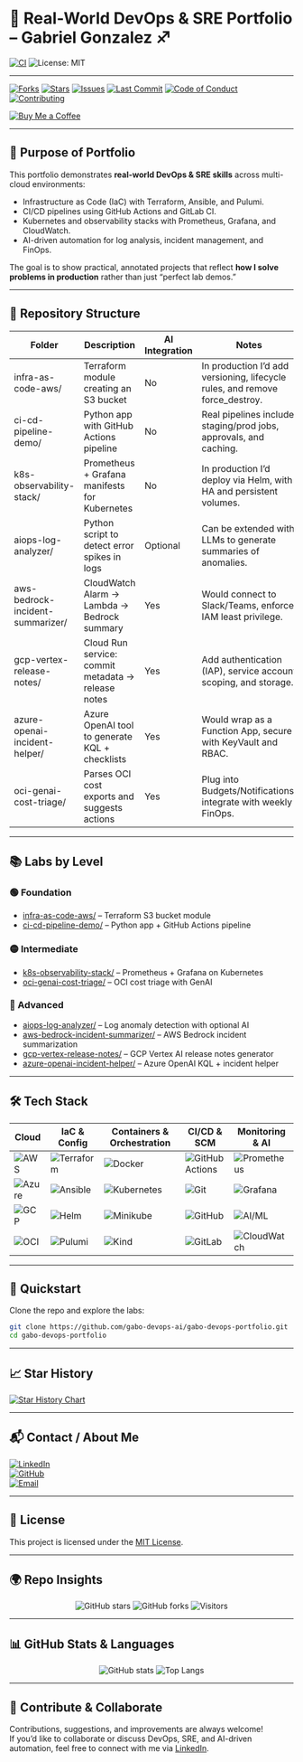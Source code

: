 # 🚀 Real-World DevOps & SRE Portfolio – Gabriel Gonzalez ♐

[![CI](https://github.com/gabo-devops-ai/gabo-devops-portfolio/actions/workflows/ci.yml/badge.svg)](https://github.com/gabo-devops-ai/gabo-devops-portfolio/actions)
![License: MIT](https://img.shields.io/badge/License-MIT-green.svg)

---
[![Forks][forks-shield]][forks-url]
[![Stars][stars-shield]][stars-url]
[![Issues][issues-shield]][issues-url]
[![Last Commit][commit-shield]][commit-url]
[![Code of Conduct][coc-shield]][coc-url]
[![Contributing][contrib-shield]][contrib-url]
<!-- MARKDOWN LINKS & IMAGES -->

[forks-shield]: https://img.shields.io/github/forks/gabo-devops-ai/gabo-devops-portfolio?style=for-the-badge&logo=github&logoColor=white&color=orange
[forks-url]: https://github.com/gabo-devops-ai/gabo-devops-portfolio/network/members

[stars-shield]: https://img.shields.io/github/stars/gabo-devops-ai/gabo-devops-portfolio.svg?style=for-the-badge&logo=github&logoColor=white&color=brightgreen
[stars-url]: https://github.com/gabo-devops-ai/gabo-devops-portfolio/stargazers

[issues-shield]: https://img.shields.io/github/issues/gabo-devops-ai/gabo-devops-portfolio?style=for-the-badge&logo=github&logoColor=white&color=blue
[issues-url]: https://github.com/gabo-devops-ai/gabo-devops-portfolio/issues

[commit-shield]: https://img.shields.io/github/last-commit/gabo-devops-ai/gabo-devops-portfolio?style=for-the-badge&logo=git&logoColor=white&color=ff69b4
[commit-url]: https://github.com/gabo-devops-ai/gabo-devops-portfolio/commits/save

[coc-shield]: https://img.shields.io/badge/Code%20of%20Conduct-Enforced-blueviolet?style=for-the-badge&logo=handshake&logoColor=white
[coc-url]: https://github.com/gabo-devops-ai/gabo-devops-portfolio/blob/master/CODE_OF_CONDUCT.md

[contrib-shield]: https://img.shields.io/badge/Contributions-Welcome-ff69b4?style=for-the-badge&logo=gitbook&logoColor=white
[contrib-url]: https://github.com/gabo-devops-ai/gabo-devops-portfolio/blob/master/CONTRIBUTING.md

[![Buy Me a Coffee](https://img.shields.io/badge/☕-Buy_Me_a_Coffee-yellow)](https://buymeacoffee.com/gabo1985ca)  


---

## 🎯 Purpose of Portfolio

This portfolio demonstrates **real-world DevOps & SRE skills** across multi-cloud environments:  
- Infrastructure as Code (IaC) with Terraform, Ansible, and Pulumi.  
- CI/CD pipelines using GitHub Actions and GitLab CI.  
- Kubernetes and observability stacks with Prometheus, Grafana, and CloudWatch.  
- AI-driven automation for log analysis, incident management, and FinOps.  

The goal is to show practical, annotated projects that reflect **how I solve problems in production** rather than just “perfect lab demos.”

---

## 📂 Repository Structure

| Folder                          | Description                                  | AI Integration | Notes                                                                 |
|---------------------------------|----------------------------------------------|----------------|----------------------------------------------------------------------|
| infra-as-code-aws/              | Terraform module creating an S3 bucket       | No             | In production I’d add versioning, lifecycle rules, and remove force_destroy. |
| ci-cd-pipeline-demo/            | Python app with GitHub Actions pipeline      | No             | Real pipelines include staging/prod jobs, approvals, and caching.    |
| k8s-observability-stack/        | Prometheus + Grafana manifests for Kubernetes| No             | In production I’d deploy via Helm, with HA and persistent volumes.   |
| aiops-log-analyzer/             | Python script to detect error spikes in logs | Optional       | Can be extended with LLMs to generate summaries of anomalies.        |
| aws-bedrock-incident-summarizer/| CloudWatch Alarm → Lambda → Bedrock summary  | Yes            | Would connect to Slack/Teams, enforce IAM least privilege.           |
| gcp-vertex-release-notes/       | Cloud Run service: commit metadata → release notes | Yes        | Add authentication (IAP), service account scoping, and storage.     |
| azure-openai-incident-helper/   | Azure OpenAI tool to generate KQL + checklists| Yes           | Would wrap as a Function App, secure with KeyVault and RBAC.         |
| oci-genai-cost-triage/          | Parses OCI cost exports and suggests actions | Yes            | Plug into Budgets/Notifications, integrate with weekly FinOps.       |

---

## 📚 Labs by Level

### 🟢 Foundation
- [infra-as-code-aws/](infra-as-code-aws/) – Terraform S3 bucket module  
- [ci-cd-pipeline-demo/](ci-cd-pipeline-demo/) – Python app + GitHub Actions pipeline  

### 🟡 Intermediate
- [k8s-observability-stack/](k8s-observability-stack/) – Prometheus + Grafana on Kubernetes  
- [oci-genai-cost-triage/](oci-genai-cost-triage/) – OCI cost triage with GenAI  

### 🔴 Advanced
- [aiops-log-analyzer/](aiops-log-analyzer/) – Log anomaly detection with optional AI  
- [aws-bedrock-incident-summarizer/](aws-bedrock-incident-summarizer/) – AWS Bedrock incident summarization  
- [gcp-vertex-release-notes/](gcp-vertex-release-notes/) – GCP Vertex AI release notes generator  
- [azure-openai-incident-helper/](azure-openai-incident-helper/) – Azure OpenAI KQL + incident helper  

---

## 🛠️ Tech Stack

| Cloud | IaC & Config | Containers & Orchestration | CI/CD & SCM | Monitoring & AI |
|-------|--------------|-----------------------------|--------------|-----------------|
| ![AWS](https://img.shields.io/badge/AWS-232F3E?style=for-the-badge&logo=amazon-aws&logoColor=white) | ![Terraform](https://img.shields.io/badge/Terraform-7B42BC?style=for-the-badge&logo=terraform&logoColor=white) | ![Docker](https://img.shields.io/badge/Docker-2496ED?style=for-the-badge&logo=docker&logoColor=white) | ![GitHub Actions](https://img.shields.io/badge/GitHub_Actions-2088FF?style=for-the-badge&logo=github-actions&logoColor=white) | ![Prometheus](https://img.shields.io/badge/Prometheus-E6522C?style=for-the-badge&logo=prometheus&logoColor=white) |
| ![Azure](https://img.shields.io/badge/Azure-0078D4?style=for-the-badge&logo=microsoft-azure&logoColor=white) | ![Ansible](https://img.shields.io/badge/Ansible-EE0000?style=for-the-badge&logo=ansible&logoColor=white) | ![Kubernetes](https://img.shields.io/badge/Kubernetes-326CE5?style=for-the-badge&logo=kubernetes&logoColor=white) | ![Git](https://img.shields.io/badge/Git-F05032?style=for-the-badge&logo=git&logoColor=white) | ![Grafana](https://img.shields.io/badge/Grafana-F46800?style=for-the-badge&logo=grafana&logoColor=white) |
| ![GCP](https://img.shields.io/badge/GCP-4285F4?style=for-the-badge&logo=google-cloud&logoColor=white) | ![Helm](https://img.shields.io/badge/Helm-0F1689?style=for-the-badge&logo=helm&logoColor=white) | ![Minikube](https://img.shields.io/badge/Minikube-00ADD8?style=for-the-badge&logo=kubernetes&logoColor=white) | ![GitHub](https://img.shields.io/badge/GitHub-181717?style=for-the-badge&logo=github&logoColor=white) | ![AI/ML](https://img.shields.io/badge/AI%2FML-BB4CFC?style=for-the-badge&logo=OpenAI&logoColor=white) |
| ![OCI](https://img.shields.io/badge/Oracle_Cloud-F80000?style=for-the-badge&logo=oracle&logoColor=white) | ![Pulumi](https://img.shields.io/badge/Pulumi-512BD4?style=for-the-badge&logo=pulumi&logoColor=white) | ![Kind](https://img.shields.io/badge/Kind-FFD700?style=for-the-badge&logo=kubernetes&logoColor=black) | ![GitLab](https://img.shields.io/badge/GitLab-FC6D26?style=for-the-badge&logo=gitlab&logoColor=white) | ![CloudWatch](https://img.shields.io/badge/CloudWatch-FF4F8B?style=for-the-badge&logo=amazon-cloudwatch&logoColor=white) |

---

## 🚀 Quickstart

Clone the repo and explore the labs:

```bash
git clone https://github.com/gabo-devops-ai/gabo-devops-portfolio.git
cd gabo-devops-portfolio
```

---

## 📈 Star History

[![Star History Chart](https://api.star-history.com/svg?repos=gabo-devops-ai/gabo-devops-portfolio&type=Date)](https://www.star-history.com/#gabo-devops-ai/gabo-devops-portfolio&Date)

---

## 📬 Contact / About Me

[![LinkedIn](https://img.shields.io/badge/LinkedIn-Profile-blue?logo=linkedin)](https://www.linkedin.com/in/gabriel-gonzalez-montero)  
[![GitHub](https://img.shields.io/badge/GitHub-gabo--devops--ai-black?logo=github)](https://github.com/gabo-devops-ai)  
[![Email](https://img.shields.io/badge/Email-gabo.1985@gmail.com-red?logo=gmail&logoColor=white)](mailto:gabo.1985@gmail.com)

---

## 📜 License

This project is licensed under the [MIT License](LICENSE).  

---

## 🌍 Repo Insights

<p align="center">
  <img src="https://img.shields.io/github/stars/gabo-devops-ai/gabo-devops-portfolio?style=social" alt="GitHub stars"/>
  <img src="https://img.shields.io/github/forks/gabo-devops-ai/gabo-devops-portfolio?style=social" alt="GitHub forks"/>
  <img src="https://visitor-badge.laobi.icu/badge?page_id=gabo-devops-ai.gabo-devops-portfolio" alt="Visitors"/>
</p>

---

## 📊 GitHub Stats & Languages

<p align="center">
  <img src="https://github-readme-stats.vercel.app/api?username=gabo-devops-ai&show_icons=true&theme=tokyonight" alt="GitHub stats"/>
  <img src="https://github-readme-stats.vercel.app/api/top-langs/?username=gabo-devops-ai&layout=compact&theme=tokyonight" alt="Top Langs"/>
</p>

---

## 🤝 Contribute & Collaborate

Contributions, suggestions, and improvements are always welcome!  
If you’d like to collaborate or discuss DevOps, SRE, and AI-driven automation, feel free to connect with me via [LinkedIn](https://www.linkedin.com/in/gabriel-gonzalez-montero).

